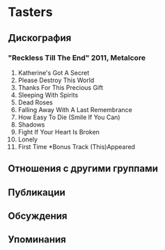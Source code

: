 # Tasters



## Дискография

### "Reckless Till The End" 2011, Metalcore

01. Katherine's Got A Secret 
02. Please Destroy This World 
03. Thanks For This Precious Gift 
04. Sleeping With Spirits 
05. Dead Roses 
06. Falling Away With A Last Remembrance 
07. How Easy To Die (Smile If You Can) 
08. Shadows 
09. Fight If Your Heart Is Broken 
10. Lonely
11. First Time
*Bonus Track (This)Appeared


## Отношения с другими группами


## Публикации


## Обсуждения


## Упоминания

